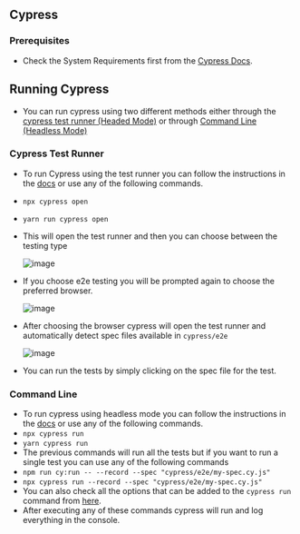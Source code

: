 ## Cypress

### Prerequisites

- Check the System Requirements first from the [Cypress Docs](https://docs.cypress.io/guides/getting-started/installing-cypress#System-requirements).


## Running Cypress

- You can run cypress using two different methods either through the [cypress test runner (Headed Mode)](https://docs.cypress.io/guides/getting-started/opening-the-app#cypress-open) or through [Command Line (Headless Mode)](https://docs.cypress.io/guides/guides/command-line#What-you-ll-learn)



### Cypress Test Runner

- To run Cypress using the test runner you can follow the instructions in the [docs](https://docs.cypress.io/guides/getting-started/opening-the-app#cypress-open) or use any of the following commands.

- `npx cypress open`
- `yarn run cypress open`

- This will open the test runner and then you can choose between the testing type

   ![image](https://user-images.githubusercontent.com/101194226/173856212-2833f7e2-48cc-4dc3-8ede-205f57087260.png)

- If you choose e2e testing you will be prompted again to choose the preferred browser.

   ![image](https://user-images.githubusercontent.com/101194226/173856643-5a1c234c-941a-4ac3-883a-b9a8e71a5d50.png)

- After choosing the browser cypress will open the test runner and automatically detect spec files available in `cypress/e2e`

   ![image](https://user-images.githubusercontent.com/101194226/173857152-b0aedfb0-af21-4b8c-afef-ff924d31fb33.png)

- You can run the tests by simply clicking on the spec file for the test.

### Command Line

- To run cypress using headless mode you can follow the instructions in the [docs](https://docs.cypress.io/guides/guides/command-line#What-you-ll-learn) or use any of the following commands.
- `npx cypress run`
- `yarn cypress run`
- The previous commands will run all the tests but if you want to run a single test you can use any of the following commands
- `npm run cy:run -- --record --spec "cypress/e2e/my-spec.cy.js"`
- `npx cypress run --record --spec "cypress/e2e/my-spec.cy.js"`
- You can also check all the options that can be added to the `cypress run` command from [here](https://docs.cypress.io/guides/guides/command-line#cypress-run).
- After executing any of these commands cypress will run and log everything in the console.
